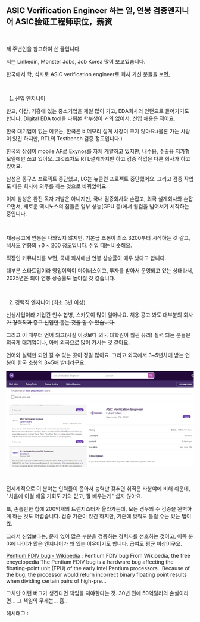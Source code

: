 ## ASIC Verification Engineer 하는 일, 연봉 검증엔지니어 ASIC验证工程师职位，薪资

​

제 주변인을 참고하여 쓴 글입니다.

저는 Linkedin, Monster Jobs, Job Korea 많이 보고있습니다.

한국에서 학, 석사로 ASIC verification engineer로 회사 가신 분들을 보면,

​

1. 신입 엔지니어

판교, 야탑, 기흥에 있는 중소기업을 제일 많이 가고, EDA회사의 인턴으로 들어가기도 합니다. Digital EDA tool을 다뤄본 학부생이 거의 없어서, 신입 채용은 적어요.

한국 대기업이 없는 이유는, 한국은 비메모리 설계 시장이 크지 않아요.(물론 가는 사람이 있긴 하지만, RTL의 Testbench 검증 정도입니다.)

한국의 삼성이 mobile AP로 Exynos를 자체 개발하고 있지만, 내수용, 수출용 저가형 모델에만 쓰고 있어요. 그것조차도 RTL설계까지만 하고 검증 작업은 다른 회사가 하고있어요.

삼성은 몽구스 프로젝트 중단했고, LG는 뉴클런 프로젝트 중단했어요. 그리고 검증 작업도 다른 회사에 외주를 하는 것으로 바뀌었어요.

이제 삼성은 완전 독자 개발은 아니지만, 국내 검증회사와 손잡고, 외국 설계회사와 손잡으면서, 새로운 엑시노스의 칩들은 일부 성능(GPU 등)에서 퀄컴을 넘어서기 시작하는 중입니다.

​

채용공고에 연봉은 나와있지 않지만, 기본급 초봉이 최소 3200부터 시작하는 것 같고, 석사도 연봉의 +0 ~ 200 정도입니다. 신입 때는 비슷해요.

직장인 커뮤니티를 보면, 국내 회사에선 연봉 상승률이 매우 낮다고 합니다.

대부분 스타트업이라 영업이익이 마이너스이고, 투자를 받아서 운영되고 있는 상태라서, 2025년은 되야 연봉 상승률도 높아질 것 같습니다.

​

2. 경력직 엔지니어 (최소 3년 이상)

신생사업이라 기업간 인수 합병, 스카웃이 많이 일어나요. ~~채용 공고 봐도 대부분의 회사가 경력직과 중고 신입만 뽑는 것을 알 수 있습니다.~~

그리고 이 때부터 언어 되고(사실 이것보다 외국 대학원이 훨씬 유리) 실력 되는 분들은 외국계 대기업이나, 아예 외국으로 많이 가시는 것 같아요.

언어와 실력만 되면 갈 수 있는 곳이 정말 많아요. 그리고 외국에서 3~5년차에 받는 연봉이 한국 초봉의 3~5배 받더라구요.

![0](./asset/0.png)

​

전세계적으로 이 분야는 인력풀이 좁아서 능력만 갖추면 취직은 타분야에 비해 쉬운데, "처음에 이걸 배울 기회도 거의 없고, 잘 배우는게" 쉽지 않아요.

또, 손톱만한 칩에 200억개의 트랜지스터가 올라가는데, 모든 경우의 수 검증을 완벽하게 하는 것도 어렵습니다. 검증 기준이 있긴 하지만, 기준에 맞춰도 틀릴 수는 있는 법이죠.

그래서 신입보다는, 문제 없이 많은 부분을 검증하는 경력자를 선호하는 것이고, 이쪽 분야에 나이가 많은 엔지니어가 꽤 있는 이유이기도 합니다. 급여도 평균 이상이구요.

[Pentium FDIV bug - Wikipedia](https://en.wikipedia.org/wiki/Pentium_FDIV_bug) : Pentium FDIV bug From Wikipedia, the free encyclopedia The Pentium FDIV bug is a hardware bug affecting the floating-point unit (FPU) of the early Intel Pentium processors . Because of the bug, the processor would return incorrect binary floating point results when dividing certain pairs of high-pre...

그치만 이런 버그가 생긴다면 책임을 져야한다는 것. 30년 전에 50억달러의 손실이라면... 그 책임의 무게는... 흠..

 해시태그 : 